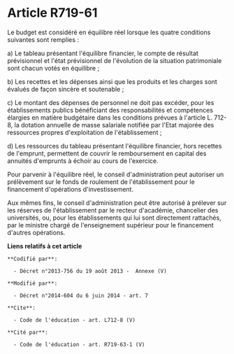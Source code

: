 # Article R719-61

Le budget est considéré en équilibre réel lorsque les quatre conditions suivantes sont remplies : 

a) Le tableau présentant l'équilibre financier, le compte de résultat prévisionnel et l'état prévisionnel de l'évolution de
la situation patrimoniale sont chacun votés en équilibre ; 

b) Les recettes et les dépenses ainsi que les produits et les charges sont évalués de façon sincère et soutenable ; 

c) Le montant des dépenses de personnel ne doit pas excéder, pour les établissements publics bénéficiant des responsabilités
et compétences élargies en matière budgétaire dans les conditions prévues à l'article L. 712-8, la dotation annuelle de masse
salariale notifiée par l'Etat majorée des ressources propres d'exploitation de l'établissement ; 

d) Les ressources du tableau présentant l'équilibre financier, hors recettes de l'emprunt, permettent de couvrir le
remboursement en capital des annuités d'emprunts à échoir au cours de l'exercice. 

Pour parvenir à l'équilibre réel, le conseil d'administration peut autoriser un prélèvement sur le fonds de roulement de
l'établissement pour le financement d'opérations d'investissement. 

Aux mêmes fins, le conseil d'administration peut être autorisé à prélever sur les réserves de l'établissement par le recteur
d'académie, chancelier des universités, ou, pour les établissements qui lui sont directement rattachés, par le ministre
chargé de l'enseignement supérieur pour le financement d'autres opérations.

**Liens relatifs à cet article**

	**Codifié par**:

	  - Décret n°2013-756 du 19 août 2013 -  Annexe (V)

	**Modifié par**:

	  - Décret n°2014-604 du 6 juin 2014 - art. 7

	**Cite**:

	  - Code de l'éducation - art. L712-8 (V)

	**Cité par**:

	  - Code de l'éducation - art. R719-63-1 (V)
